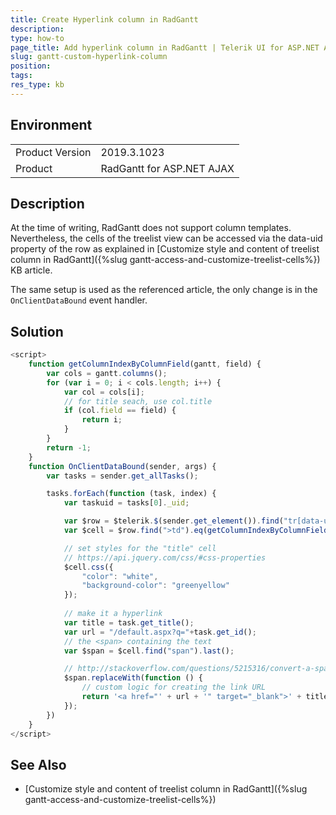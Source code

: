 ```yaml
---
title: Create Hyperlink column in RadGantt
description: 
type: how-to
page_title: Add hyperlink column in RadGantt | Telerik UI for ASP.NET AJAX
slug: gantt-custom-hyperlink-column
position: 
tags: 
res_type: kb
---
```


## Environment
<table>
	<tbody>
		<tr>
			<td>Product Version</td>
			<td>2019.3.1023</td>
		</tr>
		<tr>
			<td>Product</td>
			<td>RadGantt for ASP.NET AJAX</td>
		</tr>
	</tbody>
</table>


## Description

At the time of writing, RadGantt does not support column templates. Nevertheless, the cells of the treelist view can be accessed via the data-uid property of the row as explained in [Customize style and content of treelist column in RadGantt]({%slug gantt-access-and-customize-treelist-cells%}) KB article.

The same setup is used as the referenced article, the only change is in the `OnClientDataBound` event handler.


## Solution

````JavaScript
<script>
    function getColumnIndexByColumnField(gantt, field) {
        var cols = gantt.columns();
        for (var i = 0; i < cols.length; i++) {
            var col = cols[i];
            // for title seach, use col.title
            if (col.field == field) {
                return i;
            }
        }
        return -1;
    }
    function OnClientDataBound(sender, args) {
        var tasks = sender.get_allTasks();

        tasks.forEach(function (task, index) {
            var taskuid = tasks[0]._uid;

            var $row = $telerik.$(sender.get_element()).find("tr[data-uid=" + taskuid + "]");
            var $cell = $row.find(">td").eq(getColumnIndexByColumnField(sender, "title"));

            // set styles for the "title" cell
            // https://api.jquery.com/css/#css-properties
            $cell.css({
                "color": "white",
                "background-color": "greenyellow"
            });
            
            // make it a hyperlink
            var title = task.get_title();
            var url = "/default.aspx?q="+task.get_id();
            // the <span> containing the text
            var $span = $cell.find("span").last();

            // http://stackoverflow.com/questions/5215316/convert-a-spans-text-into-a-hyperlink
            $span.replaceWith(function () {
                // custom logic for creating the link URL
                return '<a href="' + url + '" target="_blank">' + title + '</a>';
            });
        })
    }
</script>
````

## See Also

* [Customize style and content of treelist column in RadGantt]({%slug gantt-access-and-customize-treelist-cells%})

 